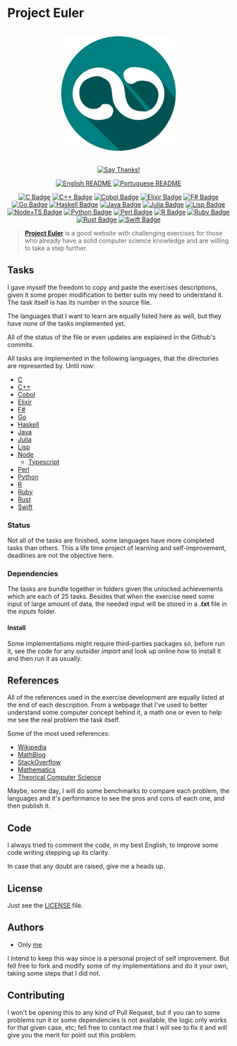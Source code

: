 # Project Euler

<div align="center">
<br>
<img src="./logo/logo.png" width=260 height=260/>
<br>
<br>

[![Say Thanks!](https://img.shields.io/badge/Say%20Thanks-!-1EAEDB.svg?longCache=true&style=for-the-badge)](https://saythanks.io/to/Fazendaaa)

[![English README](https://img.shields.io/badge/Language-EN-blue.svg?longCache=true&style=for-the-badge)](./README.md)
[![Portuguese README](https://img.shields.io/badge/Linguagem-PT-green.svg?longCache=true&style=for-the-badge)](./docs/readme/README_PT.md)

[![C Badge](https://img.shields.io/badge/C-0/627-FBC02D.svg?longCache=true&style=flat-square)](./src/c/)
[![C++ Badge](https://img.shields.io/badge/C++-3/627-yellowgreen.svg?longCache=true&style=flat-square)](./src/cpp/)
[![Cobol Badge](https://img.shields.io/badge/Cobol-0/627-00bcd4.svg?longCache=true&style=flat-square)](./src/cobol/)
[![Elixir Badge](https://img.shields.io/badge/Elixir-0/627-8d6e63.svg?longCache=true&style=flat-square)](./src/elixir/)
[![F# Badge](https://img.shields.io/badge/F_Sharp-0/627-8bc34a.svg?longCache=true&style=flat-square)](./src/f_sharp/)
[![Go Badge](https://img.shields.io/badge/Go-12/627-orange.svg?longCache=true&style=flat-square)](./src/go/)
[![Haskell Badge](https://img.shields.io/badge/Haskell-15/627-ff69b4.svg?longCache=true&style=flat-square)](./src/haskell/)
[![Java Badge](https://img.shields.io/badge/Java-0/627-78909c.svg?longCache=true&style=flat-square)](./src/java/)
[![Julia Badge](https://img.shields.io/badge/Julia-3/627-yellow.svg?longCache=true&style=flat-square)](./src/julia/)
[![Lisp Badge](https://img.shields.io/badge/Lisp-0/627-ad1457.svg?longCache=true&style=flat-square)](./src/lisp/)
[![Node+TS Badge](https://img.shields.io/badge/Node+TS-18/627-bb86fc.svg?longCache=true&style=flat-square)](./src/node/)
[![Python Badge](https://img.shields.io/badge/Python-31/627-blue.svg?longCache=true&style=flat-square)](./src/python/)
[![Perl Badge](https://img.shields.io/badge/Perl-0/627-6d4c41.svg?longCache=true&style=flat-square)](./src/python/)
[![R Badge](https://img.shields.io/badge/R-0/627-5e35b1.svg?longCache=true&style=flat-square)](./src/r/)
[![Ruby Badge](https://img.shields.io/badge/Ruby-66/627-brightgreen.svg?longCache=true&style=flat-square)](./src/ruby/)
[![Rust Badge](https://img.shields.io/badge/Rust-0/627-4527a0.svg?longCache=true&style=flat-square)](./src/rust/)
[![Swift Badge](https://img.shields.io/badge/Swift-0/627-ff5252.svg?longCache=true&style=flat-square)](./src/swift/)

</div>

> **[Project Euler](https://projecteuler.net)** is a good website with challenging exercises for those who already have a solid computer science knowledge and are willing to take a step further.

## Tasks
I gave myself the freedom to copy and paste the exercises descriptions, given it some proper modification to better suits my need to understand it. The task itself is has its number in the source file.

The languages that I want to learn are equally listed here as well, but they have none of the tasks implemented yet.

All of the status of the file or even updates are explained in the Github's commits.

All tasks are implemented in the following languages, that the directories are represented by. Until now:

* [C](https://www.iso.org/standard/57853.html)
* [C++](http://www.cplusplus.com)
* [Cobol](https://open-cobol.sourceforge.io/)
* [Elixir](https://elixir-lang.org/)
* [F#](https://fsharp.org/)
* [Go](https://golang.org/)
* [Haskell](https://haskell-lang.org/)
* [Java](https://java.com/)
* [Julia](https://julialang.org/)
* [Lisp](http://lisp-lang.org/)
* [Node](https://nodejs.org/)
    * [Typescript](http://typescriptlang.org/)
* [Perl](https://www.perl.org/)
* [Python](https://www.python.org/)
* [R](https://www.r-project.org/)
* [Ruby](https://www.ruby-lang.org)
* [Rust](https://www.rust-lang.org/)
* [Swift](https://swift.org/)

### Status
Not all of the tasks are finished, some languages have more completed tasks than others. This a life time project of learning and self-improvement, deadlines are not the objective here.

### Dependencies
The tasks are bundle together in folders given the unlocked achievements which are each of 25 tasks. Besides that when the exercise need some input of large amount of data, the needed input will be stored in a __.txt__ file in the _inputs_ folder.

#### Install
Some implementations might require third-parties packages so, before run it, see the code for any outsider _import_ and look up online how to install it and then run it as usually.

## References
All of the references used in the exercise development are equally listed at the end of each description. From a webpage that I've used to better understand some computer concept behind it, a math one or even to help me see the real problem the task itself.

Some of the most used references:

* [Wikipedia](https://www.wikipedia.org)
* [MathBlog](http://www.mathblog.dk/category/solutions/project-euler/)
* [StackOverflow](https://stackoverflow.com/)
* [Mathematics](https://math.stackexchange.com/)
* [Theorical Computer Science](https://cstheory.stackexchange.com/)

Maybe, some day, I will do some benchmarks to compare each problem, the languages and it's performance to see the pros and cons of each one, and then publish it.

## Code
I always tried to comment the code, in my best English, to improve some code writing stepping up its clarity.

In case that any doubt are raised, give me a heads up.

## License
Just see the [LICENSE](./LICENSE) file.

## Authors
* Only [me](https://github.com/Fazendaaa)

I intend to keep this way since is a personal project of self improvement. But fell free to fork and modify some of my implementations and do it your own, taking some steps that I did not.

## Contributing
I won't be opening this to any kind of Pull Request, but if you ran to some problems run it or some dependencies is not available, the logic only works for that given case, etc; fell free to contact me that I will see to fix it and will give you the merit for point out this problem.
